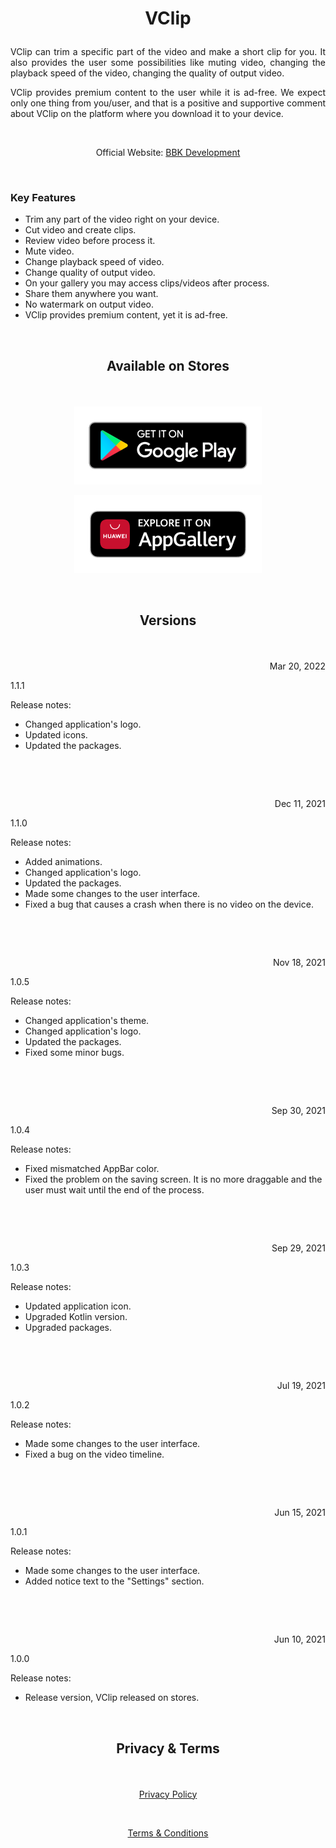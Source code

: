 # <p align="center">VClip</p> 

<p align="justify">VClip can trim a specific part of the video and make a short clip for you. It also provides the user some possibilities like muting video, changing the playback speed of the video, changing the quality of output video.</p>

<p align="justify">VClip provides premium content to the user while it is ad-free. We expect only one thing from you/user, and that is a positive and supportive comment about VClip on the platform where you download it to your device.</p>

&nbsp;

<p align="center">Official Website: <a href="https://www.bbkdevelopment.com/bbk-development/vclip">BBK Development</a></p>

&nbsp;

### Key Features
-	Trim any part of the video right on your device.
-   Cut video and create clips.
-   Review video before process it.
-   Mute video.
-   Change playback speed of video.
-   Change quality of output video.
-   On your gallery you may access clips/videos after process.
-   Share them anywhere you want.
-   No watermark on output video.
-   VClip provides premium content, yet it is ad-free.

&nbsp;

## <p align="center">Available on Stores</p> 

&nbsp;

[<p align="center"><img src="arts/badge-black1.png" width="300"></p>](https://play.google.com/store/apps/details?id=com.BBKDevelopment.VClip)[<p align="center"><img src="arts/badge-black2.png" width="300"></p>](https://appgallery.huawei.com/#/app/C104413665)

&nbsp;

## <p align="center">Versions</p> 

&nbsp;

<p align=right>Mar 20, 2022</p>
<p align=left>1.1.1</p> 

Release notes:

- Changed application's logo.
- Updated icons.
- Updated the packages.

&nbsp;

&nbsp;

<p align=right>Dec 11, 2021</p>
<p align=left>1.1.0</p> 

Release notes:

- Added animations.
- Changed application's logo.
- Updated the packages.
- Made some changes to the user interface.
- Fixed a bug that causes a crash when there is no video on the device.

&nbsp;

&nbsp;

<p align=right>Nov 18, 2021</p>
<p align=left>1.0.5</p> 

Release notes:

- Changed application's theme.
- Changed application's logo.
- Updated the packages.
- Fixed some minor bugs.

&nbsp;

&nbsp;

<p align=right>Sep 30, 2021</p>
<p align=left>1.0.4</p> 

Release notes:

- Fixed mismatched AppBar color.
- Fixed the problem on the saving screen. It is no more draggable and the user must wait until the end of the process.

&nbsp;

&nbsp;

<p align=right>Sep 29, 2021</p>
<p align=left>1.0.3</p> 

Release notes:

- Updated application icon.
- Upgraded Kotlin version.
- Upgraded packages.

&nbsp;

&nbsp;

<p align=right>Jul 19, 2021</p>
<p align=left>1.0.2</p> 

Release notes:

- Made some changes to the user interface. 
- Fixed a bug on the video timeline.

&nbsp;

&nbsp;

<p align=right>Jun 15, 2021</p>
<p align=left>1.0.1</p> 

Release notes:

- Made some changes to the user interface. 
- Added notice text  to the "Settings" section.

&nbsp;

&nbsp;

<p align=right>Jun 10, 2021</p>
<p align=left>1.0.0</p>

Release notes:

- Release version, VClip released on stores.

&nbsp;

## <p align="center">Privacy & Terms</p> 

&nbsp;

[<p align="center">Privacy Policy</p>](https://www.bbkdevelopment.com/bbk-development/vclip/privacy-policy)

&nbsp;

[<p align="center">Terms & Conditions</p>](https://www.bbkdevelopment.com/bbk-development/vclip/terms-and-conditions)
